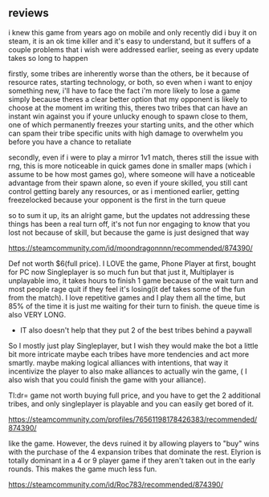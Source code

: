 ## reviews

i knew this game from years ago on mobile and only recently did i buy it on steam, it is an ok time killer and it's easy to understand, but it suffers of a couple problems that i wish were addressed earlier, seeing as every update takes so long to happen

firstly, some tribes are inherently worse than the others, be it because of resource rates, starting technology, or both, so even when i want to enjoy something new, i'll have to face the fact i'm more likely to lose a game simply because theres a clear better option that my opponent is likely to choose
at the moment im writing this, theres two tribes that can have an instant win against you if youre unlucky enough to spawn close to them, one of which permanently freezes your starting units, and the other which can spam their tribe specific units with high damage to overwhelm you before you have a chance to retaliate

secondly, even if i were to play a mirror 1v1 match, theres still the issue with rng, this is more noticeable in quick games done in smaller maps (which i assume to be how most games go), where someone will have a noticeable advantage from their spawn alone, so even if youre skilled, you still cant control getting barely any resources, or as i mentioned earlier, getting freezelocked because your opponent is the first in the turn queue

so to sum it up, its an alright game, but the updates not addressing these things has been a real turn off, it's not fun nor engaging to know that you lost not because of skill, but because the game is just designed that way

https://steamcommunity.com/id/moondragonnnn/recommended/874390/

Def not worth $6(full price).
I LOVE the game, Phone Player at first, bought for PC now
Singleplayer is so much fun but that just it, Multiplayer is unplayable imo, it takes hours to finish 1 game because of the wait turn and most people rage quit if they feel it's losing(it def takes some of the fun from the match).
I love repetitive games and I play them all the time, but 85% of the time it is just me waiting for their turn to finish.
the queue time is also VERY LONG.

- IT also doesn't help that they put 2 of the best tribes behind a paywall

So I mostly just play Singleplayer, but I wish they would make the bot a little bit more intricate maybe each tribes have more tendencies and act more smartly. maybe making logical alliances with intentions, that way it incentivize the player to also make alliances to actually win the game, ( I also wish that you could finish the game with your alliance).

Tl:dr= game not worth buying full price, and you have to get the 2 additional tribes, and only singleplayer is playable and you can easily get bored of it.

https://steamcommunity.com/profiles/76561198178426383/recommended/874390/

like the game. However, the devs ruined it by allowing players to "buy" wins with the purchase of the 4 expansion tribes that dominate the rest. Elyrion is totally dominant in a 4 or 9 player game if they aren't taken out in the early rounds. This makes the game much less fun.

https://steamcommunity.com/id/Roc783/recommended/874390/
